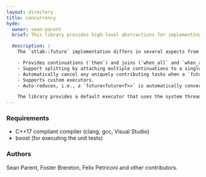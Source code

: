 ```yaml
---
layout: directory
title: concurrency
hyde:
  owner: sean-parent
  brief: This library provides high-level abstractions for implementing algorithms that ease using multiple CPU cores while minimizing contention.

  description: |
    The `stlab::future` implementation differs in several aspects from the C++11/14/17 `std::future`:

    - Provides continuations (`then`) and joins (`when_all` and `when_any`).
    - Support splitting by attaching multiple continuations to a single `future.`
    - Automatically cancel any uniquely contributing tasks when a `future` is destroyed.
    - Supports custom executors.
    - Auto-reduces, i.e., a `future<future<T>>` is automatically converted to a `future<T>`.

    The library provides a default executor that uses the system thread pool, if available. Otherwise, it uses a portable, high-performance, elastic, task-stealing executor. The library also provides a number of utilities and experimental features.
---
```


### Requirements

- C++17 compliant compiler (clang, gcc, Visual Studio)
- boost (for executing the unit tests)

### Authors

Sean Parent, Foster Brereton, Felix Petriconi and other contributors.
